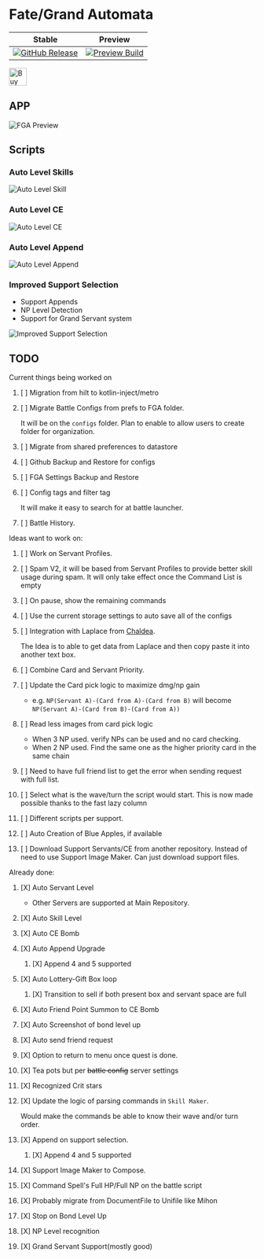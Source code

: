 # Fate/Grand Automata

| Stable | Preview |
|---------|---------|
| <a href="https://github.com/Fate-Grand-Automata/FGA/releases" target="_blank"><img alt="GitHub Release" src="https://img.shields.io/github/v/release/Fate-Grand-Automata/FGA?include_prereleases"></a> | [![Preview Build](https://img.shields.io/github/release/ArthurKun21/FGA-Preview-Build.svg?maxAge=3600&label=download)](https://github.com/ArthurKun21/FGA-Preview-Build/releases) |


<a href='https://ko-fi.com/arthurkun21' target='_blank'><img height='36' style='border:0px;height:36px;' src='https://storage.ko-fi.com/cdn/kofi2.png?v=3' border='0' alt='Buy Me a Coffee at ko-fi.com' /></a>

## APP

![FGA Preview](https://github.com/user-attachments/assets/890f2031-d7a8-49d1-87dd-3bf54c55e545)

## Scripts

### Auto Level Skills

![Auto Level Skill](https://github.com/user-attachments/assets/8d3810e0-dd60-44c0-813c-a02912890f53)

### Auto Level CE

![Auto Level CE](https://github.com/user-attachments/assets/7b9d452c-2356-43c8-97b4-e71bc6c49bc7)

### Auto Level Append

![Auto Level Append](https://github.com/user-attachments/assets/d70caf20-053b-4dfe-a831-d883049d6b08)

### Improved Support Selection

- Support Appends
- NP Level Detection
- Support for Grand Servant system

![Improved Support Selection](https://github.com/user-attachments/assets/00ec91c8-6d8e-4670-b9e1-ba6e66674f58)

## TODO

Current things being worked on

1. [ ] Migration from hilt to kotlin-inject/metro
  
2. [ ] Migrate Battle Configs from prefs to FGA folder.

     It will be on the `configs` folder. Plan to enable to allow users to create folder for organization.

3. [ ] Migrate from shared preferences to datastore
   
4. [ ] Github Backup and Restore for configs
  
5. [ ] FGA Settings Backup and Restore
  
6. [ ] Config tags and filter tag

     It will make it easy to search for at battle launcher.

7. [ ] Battle History.

Ideas want to work on:

1. [ ] Work on Servant Profiles.
   
2. [ ] Spam V2, it will be based from Servant Profiles to provide better skill usage during spam. It will only take effect once the Command List is empty

3. [ ] On pause, show the remaining commands
   
4. [ ] Use the current storage settings to auto save all of the configs

5. [ ] Integration with Laplace from [Chaldea](https://github.com/chaldea-center/chaldea).

    The Idea is to able to get data from Laplace and then copy paste it into another text box.

6. [ ] Combine Card and Servant Priority.

7. [ ] Update the Card pick logic to maximize dmg/np gain
    - e.g. `NP(Servant A)-(Card from A)-(Card from B)` will become `NP(Servant A)-(Card from B)-(Card from A))`

8. [ ] Read less images from card pick logic
    - When 3 NP used. verify NPs can be used and no card checking.
    - When 2 NP used. Find the same one as the higher priority card in the same chain

9. [ ] Need to have full friend list to get the error when sending request with full list.
    
10. [ ] Select what is the wave/turn the script would start. This is now made possible thanks to the fast lazy column

11. [ ] Different scripts per support.

12. [ ] Auto Creation of Blue Apples, if available
  
13. [ ] Download Support Servants/CE from another repository. Instead of need to use Support Image Maker. Can just download support files.

Already done:

1. [X] Auto Servant Level
    - Other Servers are supported at Main Repository.

2. [X] Auto Skill Level

3. [X] Auto CE Bomb

4. [X] Auto Append Upgrade
    1. [X] Append 4 and 5 supported

5. [X] Auto Lottery-Gift Box loop
    1. [X] Transition to sell if both present box and servant space are full
       
6. [X] Auto Friend Point Summon to CE Bomb

7. [X] Auto Screenshot of bond level up

8. [X] Auto send friend request

9. [X] Option to return to menu once quest is done.

10. [X] Tea pots but per ~~battle config~~ server settings

11. [X] Recognized Crit stars
    
12. [X] Update the logic of parsing commands in `Skill Maker`.

    Would make the commands be able to know their wave and/or turn order.

13. [X] Append on support selection.
    1. [X] Append 4 and 5 supported

14. [X] Support Image Maker to Compose.

15. [X] Command Spell's Full HP/Full NP on the battle script
    
16. [X] Probably migrate from DocumentFile to Unifile like Mihon
    
17. [X] Stop on Bond Level Up
    
18. [X] NP Level recognition

19. [X] Grand Servant Support(mostly good)

